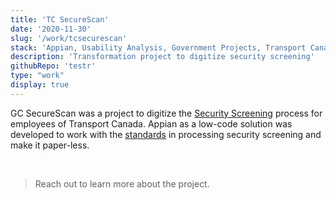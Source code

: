 ```yaml
---
title: 'TC SecureScan'
date: '2020-11-30'
slug: '/work/tcsecurescan'
stack: 'Appian, Usability Analysis, Government Projects, Transport Canada 🍁'
description: 'Transformation project to digitize security screening'
githubRepo: 'testr'
type: "work"  
display: true
---
```


GC SecureScan was a project to digitize the [Security Screening](https://www.tbs-sct.canada.ca/pol/doc-eng.aspx?id=16578) process for employees of Transport Canada. Appian as a low-code solution was developed to work with the [standards](https://www.tbs-sct.canada.ca/pol/doc-eng.aspx?id=28115) in processing security screening and make it paper-less. 





<br/>

> Reach out to learn more about the project.